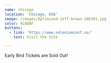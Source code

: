 ```yaml
---
name: chicago
location: 'Chicago, USA'
image: /images/Optimized-jeff-brown-246391.jpg
color: 4C8DBF
buttons:
  - link: 'https://www.seleniumconf.us/'
    text: Visit the Site

---
```

Early Bird Tickets are Sold Out!<br />


